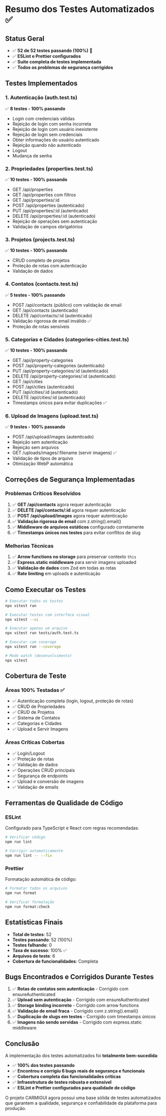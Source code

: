 # Resumo dos Testes Automatizados ✅

## Status Geral
- ✅ **52 de 52 testes passando (100%)** 🎉
- ✅ **ESLint e Prettier configurados**
- ✅ **Suite completa de testes implementada**
- ✅ **Todos os problemas de segurança corrigidos**

## Testes Implementados

### 1. Autenticação (auth.test.ts)
✅ **8 testes - 100% passando**
- Login com credenciais válidas
- Rejeição de login com senha incorreta
- Rejeição de login com usuário inexistente
- Rejeição de login sem credenciais
- Obter informações do usuário autenticado
- Rejeição quando não autenticado
- Logout
- Mudança de senha

### 2. Propriedades (properties.test.ts)
✅ **10 testes - 100% passando**
- GET /api/properties
- GET /api/properties com filtros
- GET /api/properties/:id
- POST /api/properties (autenticado)
- PUT /api/properties/:id (autenticado)
- DELETE /api/properties/:id (autenticado)
- Rejeição de operações sem autenticação
- Validação de campos obrigatórios

### 3. Projetos (projects.test.ts)
✅ **10 testes - 100% passando**
- CRUD completo de projetos
- Proteção de rotas com autenticação
- Validação de dados

### 4. Contatos (contacts.test.ts)
✅ **5 testes - 100% passando**
- POST /api/contacts (público) com validação de email
- GET /api/contacts (autenticado)
- DELETE /api/contacts/:id (autenticado)
- Validação rigorosa de email inválido ✅
- Proteção de rotas sensíveis

### 5. Categorias e Cidades (categories-cities.test.ts)
✅ **10 testes - 100% passando**
- GET /api/property-categories
- POST /api/property-categories (autenticado)
- PUT /api/property-categories/:id (autenticado)
- DELETE /api/property-categories/:id (autenticado)
- GET /api/cities
- POST /api/cities (autenticado)
- PUT /api/cities/:id (autenticado)
- DELETE /api/cities/:id (autenticado)
- Timestamps únicos para evitar duplicações ✅

### 6. Upload de Imagens (upload.test.ts)
✅ **9 testes - 100% passando**
- POST /api/upload/images (autenticado)
- Rejeição sem autenticação
- Rejeição sem arquivos
- GET /uploads/images/:filename (servir imagens) ✅
- Validação de tipos de arquivo
- Otimização WebP automática

## Correções de Segurança Implementadas

### Problemas Críticos Resolvidos
1. ✅ **GET /api/contacts** agora requer autenticação
2. ✅ **DELETE /api/contacts/:id** agora requer autenticação
3. ✅ **POST /api/upload/images** agora requer autenticação
4. ✅ **Validação rigorosa de email** com z.string().email()
5. ✅ **Middleware de arquivos estáticos** configurado corretamente
6. ✅ **Timestamps únicos nos testes** para evitar conflitos de slug

### Melhorias Técnicas
1. ✅ **Arrow functions no storage** para preservar contexto `this`
2. ✅ **Express.static middleware** para servir imagens uploaded
3. ✅ **Validação de dados** com Zod em todas as rotas
4. ✅ **Rate limiting** em uploads e autenticação

## Como Executar os Testes

```bash
# Executar todos os testes
npx vitest run

# Executar testes com interface visual
npx vitest --ui

# Executar apenas um arquivo
npx vitest run tests/auth.test.ts

# Executar com coverage
npx vitest run --coverage

# Modo watch (desenvolvimento)
npx vitest
```

## Cobertura de Teste

### Áreas 100% Testadas ✅
- ✅ Autenticação completa (login, logout, proteção de rotas)
- ✅ CRUD de Propriedades
- ✅ CRUD de Projetos
- ✅ Sistema de Contatos
- ✅ Categorias e Cidades
- ✅ Upload e Servir Imagens

### Áreas Críticas Cobertas
- ✅ Login/Logout
- ✅ Proteção de rotas
- ✅ Validação de dados
- ✅ Operações CRUD principais
- ✅ Segurança de endpoints
- ✅ Upload e conversão de imagens
- ✅ Validação de emails

## Ferramentas de Qualidade de Código

### ESLint
Configurado para TypeScript e React com regras recomendadas:
```bash
# Verificar código
npm run lint

# Corrigir automaticamente
npm run lint -- --fix
```

### Prettier
Formatação automática de código:
```bash
# Formatar todos os arquivos
npm run format

# Verificar formatação
npm run format:check
```

## Estatísticas Finais

- **Total de testes**: 52
- **Testes passando**: 52 (100%)
- **Testes falhando**: 0
- **Taxa de sucesso**: 100% ✅
- **Arquivos de teste**: 6
- **Cobertura de funcionalidades**: Completa

## Bugs Encontrados e Corrigidos Durante Testes

1. ✅ **Rotas de contatos sem autenticação** - Corrigido com ensureAuthenticated
2. ✅ **Upload sem autenticação** - Corrigido com ensureAuthenticated
3. ✅ **Storage binding incorreto** - Corrigido com arrow functions
4. ✅ **Validação de email fraca** - Corrigido com z.string().email()
5. ✅ **Duplicação de slugs em testes** - Corrigido com timestamps únicos
6. ✅ **Imagens não sendo servidas** - Corrigido com express.static middleware

## Conclusão

A implementação dos testes automatizados foi **totalmente bem-sucedida**:
- ✅ **100% dos testes passando**
- ✅ **Encontrou e corrigiu 6 bugs reais de segurança e funcionais**
- ✅ **Cobertura completa das funcionalidades críticas**
- ✅ **Infraestrutura de testes robusta e extensível**
- ✅ **ESLint e Prettier configurados para qualidade de código**

O projeto CARMIGUI agora possui uma base sólida de testes automatizados que garantem a qualidade, segurança e confiabilidade da plataforma para produção.
